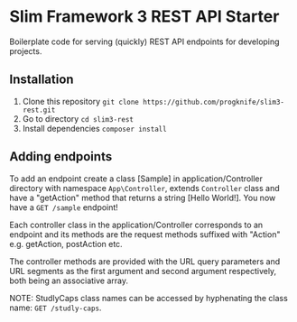 # Slim Framework 3 REST API Starter
Boilerplate code for serving (quickly) REST API endpoints for developing projects.

## Installation
1. Clone this repository ```git clone https://github.com/progknife/slim3-rest.git```
2. Go to directory ```cd slim3-rest```
3. Install dependencies ```composer install```

## Adding endpoints

To add an endpoint create a class [Sample] in application/Controller directory
with namespace ```App\Controller```, extends ```Controller``` class and have a
"getAction" method that returns a string [Hello World!]. You now have a
```GET /sample``` endpoint!

Each controller class in the application/Controller corresponds to an endpoint
and its methods are the request methods suffixed with "Action" e.g. getAction,
postAction etc.

The controller methods are provided with the URL query parameters and URL
segments as the first argument and second argument respectively, both being an
associative array.

NOTE: StudlyCaps class names can be accessed by hyphenating the class name:
```GET /studly-caps```.
